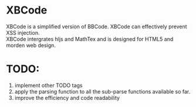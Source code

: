 <h1>XBCode</h1>
XBCode is a simplified version of BBCode. XBCode can effectively prevent XSS injection.
<br>
XBCode intergrates hljs and MathTex and is designed for HTML5 and morden web design. 
<h1>TODO:</h1>
<ol>
<li>implement other TODO tags</li>
<li>apply the parsing function to all the sub-parse functions available so far.</li>
<li>improve the efficiency and code readability</li>
</ol>

